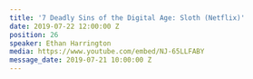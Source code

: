 ```yaml
---
title: '7 Deadly Sins of the Digital Age: Sloth (Netflix)'
date: 2019-07-22 12:00:00 Z
position: 26
speaker: Ethan Harrington
media: https://www.youtube.com/embed/NJ-65LLFABY
message_date: 2019-07-21 10:00:00 Z
---
```


